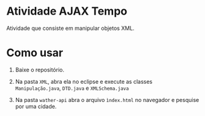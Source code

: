 # Atividade AJAX Tempo
Atividade que consiste em manipular objetos XML.

# Como usar

1. Baixe o repositório.

2. Na pasta ```XML```, abra ela no eclipse e execute as classes ```Manipulação.java```, ```DTD.java``` e ```XMLSchema.java```

3. Na pasta ```wather-api``` abra o arquivo ```ìndex.html``` no navegador e pesquise por uma cidade.